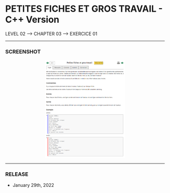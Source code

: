# PETITES FICHES ET GROS TRAVAIL - C++ Version
LEVEL 02 --> CHAPTER 03 --> EXERCICE 01

---
### **SCREENSHOT**

<div align="center">
    <img
        src="https://github.com/Ayckinn/CPP/blob/main/FRANCE_IOI/LEVEL_02/Chapter_03/01_petites_fiches_gros_travail/todo.png"
        alt="DEMO"
        style="width:50%">
</div>

---
### **RELEASE**

- January 29th, 2022